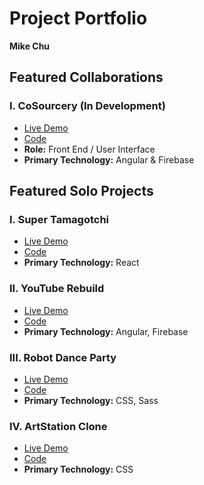 # Project Portfolio

**Mike Chu**

## Featured Collaborations

### I. CoSourcery (In Development)

- [Live Demo](https://cosourcery.com)
- [Code](https://github.com/Methodician/CoSourcery)
- **Role:** Front End / User Interface
- **Primary Technology:** Angular & Firebase

## Featured Solo Projects

### I. Super Tamagotchi

- [Live Demo](https://m-chu.github.io/portfolio/projects/12/index.html)
- [Code](https://github.com/m-chu/epicodus-bootcamp/tree/master/solo-projects/12-super-tamagotchi)
- **Primary Technology:** React

### II. YouTube Rebuild

- [Live Demo](https://rebuild-8aeab.firebaseapp.com/)
- [Code](https://github.com/m-chu/epicodus-bootcamp/tree/master/solo-projects/07-youtube-rebuild)
- **Primary Technology:** Angular, Firebase

### III. Robot Dance Party

- [Live Demo](https://m-chu.github.io/portfolio/projects/10/index.html)
- [Code](https://github.com/m-chu/epicodus-bootcamp/tree/master/solo-projects/10-robot-dance-party)
- **Primary Technology:** CSS, Sass

### IV. ArtStation Clone

- [Live Demo](https://m-chu.github.io/portfolio/projects/08/index.html)
- [Code](https://github.com/m-chu/epicodus-bootcamp/tree/master/solo-projects/08-artstation-clone)
- **Primary Technology:** CSS
